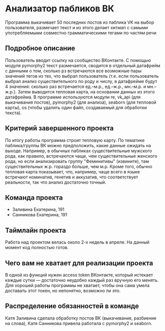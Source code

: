 # Анализатор пабликов ВК

Программа выкачивает 50 последних постов из паблика VK на выбор пользователя, размечает текст и из этого делает хитмап с самыми употребляемыми совместно грамматическими тегами по частям речи

## Подробное описание

Пользователь вводит ссылку на сообщество ВКонтакте. С помощью модуля pymorphy2 текст размечается, сводится в отдельный датафрейм с данными о том, сколько рз встречаются все возможные пары значений тегов из тех, что выбрал пользователь (т.е. если пользователь выбрал анализ существительного по роду и числу, в датафрейме будут 4 значения: сколько раз встречается ед.–м.р., ед.–ж.р., мн.–м.р. и мн.–ж.р.). Затем выводится тепловая карта, на основании данных из этого датафрейма. В программе используются модули re, vk_api (для выкачивания постов), pymorphy2 (для анализа), seaborn (для тепловой карты), os (чтобы удалить один файл, создаваемый для обработки текста).

## Критерий завершенного проекта

По итогу работы программа строит тепловую карту. По тематике паблика/группы ВК можно предположить, какие данные ожидать на выходе. Например, в обычных пабликах существительные мужского рода, как правило, встречаются чаще, чем существительные женского рода, но если анализировать группу "Феминитивы" (извините), там существительных ж.р. гораздо больше, чем м.р. Кроме того, обычно тепловая карта показывает, что, например, чаще всего в языке встречают номинатив, генетив и аккузатив, что соответствует реальности, так что анализ достаточно точный.

## Команда проекта

- Заливина Екатерина, 191
- Санникова Екатерина, 191

## Таймлайн проекта

Работа над проектом велась около 2-х недель в апреле. На данный момент код полностью готов.

## Чего вам не хватает для реализации проекта

В одной из функций нужен access token ВКонтакте, который истекает каждые сутки — достаточно неудобно каждый раз вручную его менять. Для хорошей работы программы не хватает, чтобы она сама умела доставать этот токен, но непонятно, возможно ли это.

## Распределение обязанностей в команде

Катя Заливина сделала обработку постов ВК (выкачивание, разбиение на слова), Катя Санникова привела работала c pymorphy2 и seaborn.

